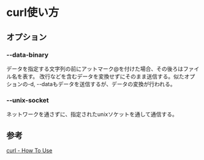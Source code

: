 # curl使い方

## オプション
### --data-binary <data>
データを指定する文字列の前にアットマーク@を付けた場合、その後ろはファイル名を表す。
改行などを含むデータを変換せずにそのまま送信する。似たオプションの-d, --dataもデータを送信するが、データの変換が行われる。

### --unix-socket <path>
ネットワークを通さずに、指定されたunixソケットを通して通信する。

## 参考
[curl - How To Use](https://curl.se/docs/manpage.html)